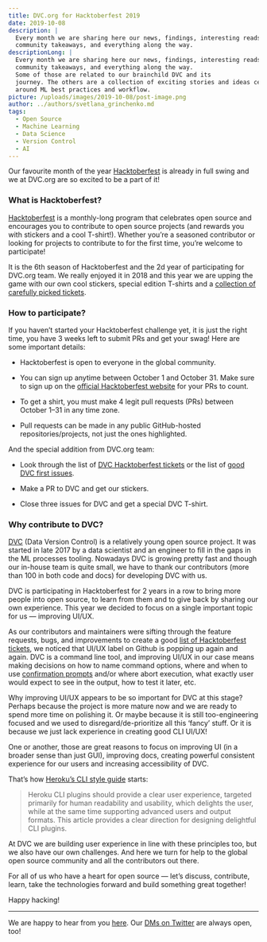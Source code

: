 ```yaml
---
title: DVC.org for Hacktoberfest 2019
date: 2019-10-08
description: |
  Every month we are sharing here our news, findings, interesting reads,
  community takeaways, and everything along the way.
descriptionLong: |
  Every month we are sharing here our news, findings, interesting reads,
  community takeaways, and everything along the way.
  Some of those are related to our brainchild DVC and its
  journey. The others are a collection of exciting stories and ideas centered
  around ML best practices and workflow.
picture: /uploads/images/2019-10-08/post-image.png
author: ../authors/svetlana_grinchenko.md
tags:
  - Open Source
  - Machine Learning
  - Data Science
  - Version Control
  - AI
---
```


Our favourite month of the year
[Hacktoberfest](https://hacktoberfest.digitalocean.com/) is already in full
swing and we at DVC.org are so excited to be a part of it!

### What is Hacktoberfest?

[Hacktoberfest](https://hacktoberfest.digitalocean.com/) is a monthly-long
program that celebrates open source and encourages you to contribute to open
source projects (and rewards you with stickers and a cool T-shirt!). Whether
you’re a seasoned contributor or looking for projects to contribute to for the
first time, you’re welcome to participate!

It is the 6th season of Hacktoberfest and the 2d year of participating for
DVC.org team. We really enjoyed it in 2018 and this year we are upping the game
with our own cool stickers, special edition T-shirts and a
[collection of carefully picked tickets](https://github.com/iterative/dvc/labels/hacktoberfest).

### How to participate?

If you haven’t started your Hacktoberfest challenge yet, it is just the right
time, you have 3 weeks left to submit PRs and get your swag! Here are some
important details:

- Hacktoberfest is open to everyone in the global community.

- You can sign up anytime between October 1 and October 31. Make sure to sign up
  on the
  [official Hacktoberfest website](https://hacktoberfest.digitalocean.com/) for
  your PRs to count.

- To get a shirt, you must make 4 legit pull requests (PRs) between October 1–31
  in any time zone.

- Pull requests can be made in any public GitHub-hosted repositories/projects,
  not just the ones highlighted.

And the special addition from DVC.org team:

- Look through the list of
  [DVC Hacktoberfest tickets](https://github.com/iterative/dvc/labels/hacktoberfest)
  or the list of
  [good DVC first issues](https://github.com/iterative/dvc/labels/good%20first%20issue).

- Make a PR to DVC and get our stickers.

- Close three issues for DVC and get a special DVC T-shirt.

### Why contribute to DVC?

[DVC](http://dvc.org) (Data Version Control) is a relatively young open source
project. It was started in late 2017 by a data scientist and an engineer to fill
in the gaps in the ML processes tooling. Nowadays DVC is growing pretty fast and
though our in-house team is quite small, we have to thank our contributors (more
than 100 in both code and docs) for developing DVC with us.

DVC is participating in Hacktoberfest for 2 years in a row to bring more people
into open source, to learn from them and to give back by sharing our own
experience. This year we decided to focus on a single important topic for us —
improving UI/UX.

As our contributors and maintainers were sifting through the feature requests,
bugs, and improvements to create a good
[list of Hacktoberfest tickets](https://github.com/iterative/dvc/labels/hacktoberfest),
we noticed that UI/UX label on Github is popping up again and again. DVC is a
command line tool, and improving UI/UX in our case means making decisions on how
to name command options, where and when to use
[confirmation prompts](https://github.com/iterative/dvc/issues/2498) and/or
where abort execution, what exactly user would expect to see in the output, how
to test it later, etc.

Why improving UI/UX appears to be so important for DVC at this stage? Perhaps
because the project is more mature now and we are ready to spend more time on
polishing it. Or maybe because it is still too-engineering focused and we used
to disregard/de-prioritize all this ‘fancy’ stuff. Or it is because we just lack
experience in creating good CLI UI/UX!

One or another, those are great reasons to focus on improving UI (in a broader
sense than just GUI), improving docs, creating powerful consistent experience
for our users and increasing accessibility of DVC.

That’s how
[Heroku’s CLI style guide](https://devcenter.heroku.com/articles/cli-style-guide)
starts:

> Heroku CLI plugins should provide a clear user experience, targeted primarily
> for human readability and usability, which delights the user, while at the
> same time supporting advanced users and output formats. This article provides
> a clear direction for designing delightful CLI plugins.

At DVC we are building user experience in line with these principles too, but we
also have our own challenges. And here we turn for help to the global open
source community and all the contributors out there.

For all of us who have a heart for open source — let’s discuss, contribute,
learn, take the technologies forward and build something great together!

Happy hacking!

<hr />

We are happy to hear from you [here](https://dvc.org/support). Our
[DMs on Twitter](https://twitter.com/DVCorg) are always open, too!
